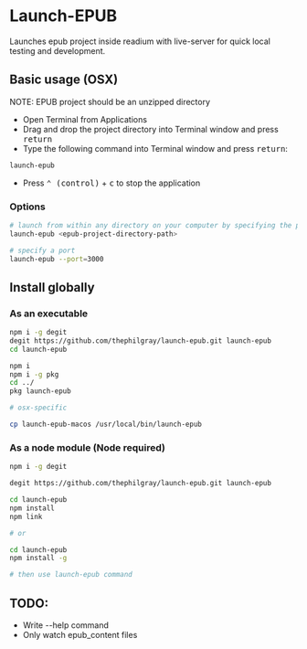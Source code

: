 # Launch-EPUB

Launches epub project inside readium with live-server for quick local testing and development.

## Basic usage (OSX)

NOTE: EPUB project should be an unzipped directory

- Open Terminal from Applications
- Drag and drop the project directory into Terminal window and press <kbd>return</kbd>
- Type the following command into Terminal window and press <kbd>return</kbd>:

```bash
launch-epub
```

- Press <kbd>⌃ (control)</kbd> + <kbd>c</kbd> to stop the application

### Options

```bash
# launch from within any directory on your computer by specifying the project directory path
launch-epub <epub-project-directory-path>

# specify a port
launch-epub --port=3000
```

## Install globally

### As an executable

```bash
npm i -g degit
degit https://github.com/thephilgray/launch-epub.git launch-epub
cd launch-epub

npm i
npm i -g pkg
cd ../
pkg launch-epub

# osx-specific

cp launch-epub-macos /usr/local/bin/launch-epub

```

### As a node module (Node required)

```bash
npm i -g degit

degit https://github.com/thephilgray/launch-epub.git launch-epub

cd launch-epub
npm install
npm link

# or

cd launch-epub
npm install -g

# then use launch-epub command

```

## TODO:

- Write --help command
- Only watch epub_content files
